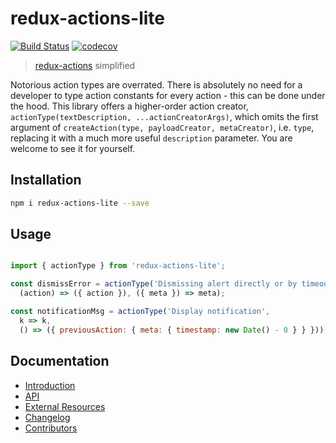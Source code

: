 # redux-actions-lite

[![Build Status](https://travis-ci.com/andrevinsky/redux-actions-lite.svg?branch=main)](https://travis-ci.com/andrevinsky/redux-actions-lite)
[![codecov](https://codecov.io/gh/andrevinsky/redux-actions-lite/branch/main/graph/badge.svg)](https://codecov.io/gh/andrevinsky/redux-actions-lite)

> [redux-actions](https://github.com/redux-utilities/redux-actions) simplified

Notorious action types are overrated. There is absolutely no need for a developer to type action constants for every action - this can be done under the hood. This library offers a higher-order action creator, `actionType(textDescription, ...actionCreatorArgs)`, which omits the first argument of `createAction(type, payloadCreator, metaCreator)`, i.e. `type`, replacing it with a much more useful `description` parameter. You are welcome to see it for yourself.


## Installation

```bash
npm i redux-actions-lite --save
```

## Usage

```js

import { actionType } from 'redux-actions-lite';

const dismissError = actionType('Dismissing alert directly or by timeout',
  (action) => ({ action }), ({ meta }) => meta);

const notificationMsg = actionType('Display notification',
  k => k,
  () => ({ previousAction: { meta: { timestamp: new Date() - 0 } } }));
```

## Documentation

- [Introduction](https://redux-actions.js.org/introduction)
- [API](https://redux-actions.js.org/api)
- [External Resources](https://redux-actions.js.org/externalresources)
- [Changelog](https://redux-actions.js.org/changelog)
- [Contributors](https://github.com/redux-utilities/redux-actions/graphs/contributors)
